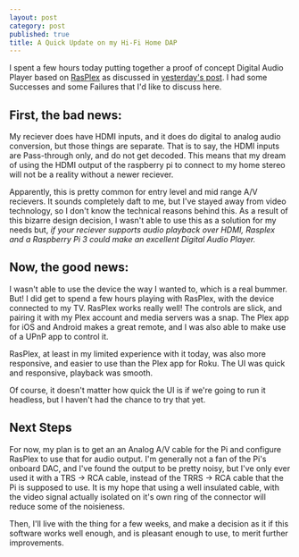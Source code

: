 ```yaml
---
layout: post
category: post
published: true
title: A Quick Update on my Hi-Fi Home DAP
---
```

I spent a few hours today putting together a proof of concept Digital Audio Player based on [RasPlex](http://www.rasplex.com) as discussed in [yesterday's post](http://ajroach42.com/a-hi-fi-digital-audio-player-for-your-home-stereo/). I had some Successes and some Failures that I'd like to discuss here. 

## First, the bad news:

My reciever does have HDMI inputs, and it does do digital to analog audio conversion, but those things are separate. That is to say, the HDMI inputs are Pass-through only, and do not get decoded. This means that my dream of using the HDMI output of the raspberry pi to connect to my home stereo will not be a reality without a newer reciever. 

Apparently, this is pretty common for entry level and mid range A/V recievers. It sounds completely daft to me, but I've stayed away from video technology, so I don't know the technical reasons behind this. As a result of this bizarre design decision, I wasn't able to use this as a solution for my needs but, *if your reciever supports audio playback over HDMI, Rasplex and a Raspberry Pi 3 could make an excellent Digital Audio Player.*

## Now, the good news: 

I wasn't able to use the device the way I wanted to, which is a real bummer. But! I did get to spend a few hours playing with RasPlex, with the device connected to my TV. RasPlex works really well! The controls are slick, and pairing it with my Plex account and media servers was a snap. The Plex app for iOS and Android makes a great remote, and I was also able to make use of a UPnP app to control it. 

RasPlex, at least in my limited experience with it today, was also more responsive, and easier to use than the Plex app for Roku. The UI was quick and responsive, playback was smooth. 

Of course, it doesn't matter how quick the UI is if we're going to run it headless, but I haven't had the chance to try that yet. 

## Next Steps

For now, my plan is to get an an Analog A/V cable for the Pi and configure RasPlex to use that for audio output. I'm generally not a fan of the Pi's onboard DAC, and I've found the output to be pretty noisy, but I've only ever used it with a TRS -> RCA cable, instead of the TRRS -> RCA cable that the Pi is supposed to use. It is my hope that using a well insulated cable, with the video signal actually isolated on it's own ring of the connector will reduce some of the noisieness. 

Then, I'll live with the thing for a few weeks, and make a decision as it if this software works well enough, and is pleasant enough to use, to merit further improvements.
